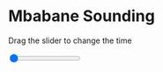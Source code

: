 <h1>Mbabane Sounding</h1>
<p>Drag the slider to change the time</p>

<div class="slidecontainer">
<input oninput='setImage(this)' class="slider" type="range" min="0" max="1" value="0" step="1" />
<img id='img'/>
</div>

<script>
var img = document.getElementById('img');
var img_array = ['/assets/images/skwt/skd_mbabane_wrfout_d01_2020-06-05_12:00:00.png',];
function setImage(obj)
{
        var value = obj.value;
        img.src = img_array[value];

}
</script>
